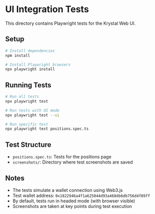 
# UI Integration Tests

This directory contains Playwright tests for the Krystal Web UI.

## Setup

```bash
# Install dependencies
npm install

# Install Playwright browsers
npx playwright install
```

## Running Tests

```bash
# Run all tests
npx playwright test

# Run tests with UI mode
npx playwright test --ui

# Run specific test
npx playwright test positions.spec.ts
```

## Test Structure

- `positions.spec.ts`: Tests for the positions page
- `screenshots/`: Directory where test screenshots are saved

## Notes

- The tests simulate a wallet connection using Web3.js
- Test wallet address: `0x1822946a4f1a625044d93a468db6db756d4f89ff`
- By default, tests run in headed mode (with browser visible)
- Screenshots are taken at key points during test execution
